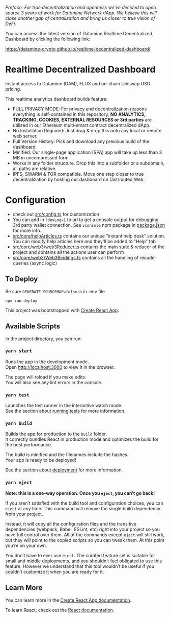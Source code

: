 *Preface: For true decentralization and openness we've decided to open source 3 years of work for Datamine Network dApp. We believe this will close another gap of centralization and bring us closer to true vision of DeFi.*

You can access the latest version of Datamine Realtime Decentralized Dashboard by clicking the following link:

https://datamine-crypto.github.io/realtime-decentralized-dashboard/

# Realtime Decentralized Dashboard

Instant access to Datamine (DAM), FLUX and on-chain Uniswap USD pricing. 

This realtime analytics dashboard builds feature:

- FULL PRIVACY MODE: For privacy and decentralization reasons everything is self-contained in this repository, **NO ANALYTICS, TRACKING, COOKIES, EXTERNAL RESOURCES or 3rd parties** are utilized in our Ethereum multi-smart contract decentralized dApp. 
- No Installation Required: Just drag & drop this onto any local or remote web server.
- Full Version History: Pick and download any previous build of the dashboard.
- Minified: Our single-page application (SPA) app will take up less than 3 MB in uncompressed form.
- Works in any folder structure. Drop this into a subfolder or a subdomain, all paths are relative.
- IPFS, SWARM & TOR compatible. Move one step closer to true decentralization by hosting our dashboard on Distributed Web.

# Configuration

- check out [src/config.ts](src/config.ts) for customization
- You can add in `?devLog=1` to url to get a console output for debugging 3rd party wallet connection. See `vconsole` npm package in [package.json](package.json) for more info.
- [src/core/helpArticles.ts](src/core/helpArticles.ts) contains our unique "instant help desk" solution. You can modify help articles here and they'll be added to "Help" tab
- [src/core/web3/web3Reducer.ts](src/core/web3/web3Reducer.ts) contains the main state & reducer of the project and contains all the actions user can perform
- [src/core/web3/Web3Bindings.ts](src/core/web3/Web3Bindings.ts) contains all the handling of recuder queries (async logic)

## To Deploy

Be sure `GENERATE_SOURCEMAP=false` is in .env file

`npm run deploy`

This project was bootstrapped with [Create React App](https://github.com/facebook/create-react-app).

## Available Scripts

In the project directory, you can run:

### `yarn start`

Runs the app in the development mode.<br />
Open [http://localhost:3000](http://localhost:3000) to view it in the browser.

The page will reload if you make edits.<br />
You will also see any lint errors in the console.

### `yarn test`

Launches the test runner in the interactive watch mode.<br />
See the section about [running tests](https://facebook.github.io/create-react-app/docs/running-tests) for more information.

### `yarn build`

Builds the app for production to the `build` folder.<br />
It correctly bundles React in production mode and optimizes the build for the best performance.

The build is minified and the filenames include the hashes.<br />
Your app is ready to be deployed!

See the section about [deployment](https://facebook.github.io/create-react-app/docs/deployment) for more information.

### `yarn eject`

**Note: this is a one-way operation. Once you `eject`, you can’t go back!**

If you aren’t satisfied with the build tool and configuration choices, you can `eject` at any time. This command will remove the single build dependency from your project.

Instead, it will copy all the configuration files and the transitive dependencies (webpack, Babel, ESLint, etc) right into your project so you have full control over them. All of the commands except `eject` will still work, but they will point to the copied scripts so you can tweak them. At this point you’re on your own.

You don’t have to ever use `eject`. The curated feature set is suitable for small and middle deployments, and you shouldn’t feel obligated to use this feature. However we understand that this tool wouldn’t be useful if you couldn’t customize it when you are ready for it.

## Learn More

You can learn more in the [Create React App documentation](https://facebook.github.io/create-react-app/docs/getting-started).

To learn React, check out the [React documentation](https://reactjs.org/).
